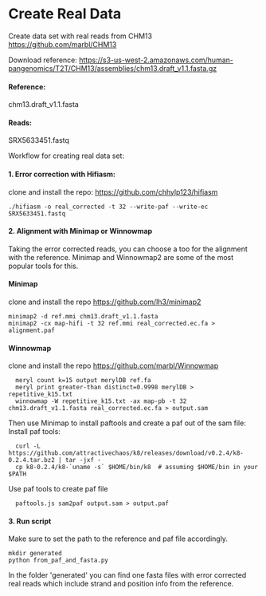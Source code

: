 # Create Real Data

Create data set with real reads from CHM13 https://github.com/marbl/CHM13

Download reference: 
https://s3-us-west-2.amazonaws.com/human-pangenomics/T2T/CHM13/assemblies/chm13.draft_v1.1.fasta.gz

#### Reference:
chm13.draft_v1.1.fasta
#### Reads:
SRX5633451.fastq

Workflow for creating real data set:
#### 1. Error correction with Hifiasm:
clone and install the repo: https://github.com/chhylp123/hifiasm
```
./hifiasm -o real_corrected -t 32 --write-paf --write-ec SRX5633451.fastq
```

#### 2. Alignment with Minimap or Winnowmap
Taking the error corrected reads, you can choose a too for the alignment with the reference. Minimap and Winnowmap2 are some of the most popular tools for this.

#### Minimap
clone and install the repo https://github.com/lh3/minimap2
```
minimap2 -d ref.mmi chm13.draft_v1.1.fasta
minimap2 -cx map-hifi -t 32 ref.mmi real_corrected.ec.fa > alignment.paf
```
#### Winnowmap
clone and install the repo https://github.com/marbl/Winnowmap
```
  meryl count k=15 output merylDB ref.fa
  meryl print greater-than distinct=0.9998 merylDB > repetitive_k15.txt
  winnowmap -W repetitive_k15.txt -ax map-pb -t 32 chm13.draft_v1.1.fasta real_corrected.ec.fa > output.sam
```
Then use Minimap to install paftools and create a paf out of the sam file:
Install paf tools:
```
  curl -L https://github.com/attractivechaos/k8/releases/download/v0.2.4/k8-0.2.4.tar.bz2 | tar -jxf -
  cp k8-0.2.4/k8-`uname -s` $HOME/bin/k8  # assuming $HOME/bin in your $PATH
```
Use paf tools to create paf file
```
  paftools.js sam2paf output.sam > output.paf
```

#### 3. Run script
Make sure to set the path to the reference and paf file accordingly.
```
mkdir generated
python from_paf_and_fasta.py
```

In the folder 'generated' you can find one fasta files with error corrected real reads which include strand and position info from the reference.
